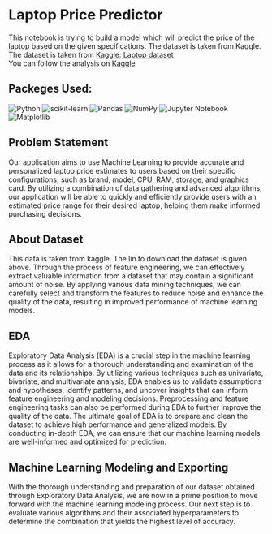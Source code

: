 # Laptop Price Predictor
This notebook is trying to build a model which will predict the price of the laptop based on the given specifications. The dataset is taken from Kaggle.  
The dataset is taken from <a href="https://www.kaggle.com/datasets/arijitbanerjee009/laptop">Kaggle: Laptop dataset</a>  
You can follow the analysis on <a href="https://www.kaggle.com/code/shrikrishnaparab/laptop-price-prediction">Kaggle</a>  

## Packeges Used:
 ![Python][python] ![scikit-learn][sklearn-image] ![Pandas][Pandas-image] ![NumPy](https://img.shields.io/badge/numpy-%23013243.svg?style=for-the-badge&logo=numpy&logoColor=white) ![Jupyter Notebook][ipython-image] ![Matplotlib](https://img.shields.io/badge/Matplotlib-%23ffffff.svg?style=for-the-badge&logo=Matplotlib&logoColor=black) 
 
[python]: https://img.shields.io/badge/python-3670A0?style=for-the-badge&logo=python&logoColor=ffdd54
[sklearn-image]:https://img.shields.io/badge/scikit--learn-%23F7931E.svg?style=for-the-badge&logo=scikit-learn&logoColor=white
[Pandas-image]: https://img.shields.io/badge/pandas-%23150458.svg?style=for-the-badge&logo=pandas&logoColor=white
[ipython-image]: https://img.shields.io/badge/jupyter-%23FA0F00.svg?style=for-the-badge&logo=jupyter&logoColor=white

## Problem Statement
Our application aims to use Machine Learning to provide accurate and personalized laptop price estimates to users based on their specific configurations, such as brand, model, CPU, RAM, storage, and graphics card. By utilizing a combination of data gathering and advanced algorithms, our application will be able to quickly and efficiently provide users with an estimated price range for their desired laptop, helping them make informed purchasing decisions.

## About Dataset
This data is taken from kaggle. The lin to download the dataset is given above. Through the process of feature engineering, we can effectively extract valuable information from a dataset that may contain a significant amount of noise. By applying various data mining techniques, we can carefully select and transform the features to reduce noise and enhance the quality of the data, resulting in improved performance of machine learning models.

## EDA
Exploratory Data Analysis (EDA) is a crucial step in the machine learning process as it allows for a thorough understanding and examination of the data and its relationships. By utilizing various techniques such as univariate, bivariate, and multivariate analysis, EDA enables us to validate assumptions and hypotheses, identify patterns, and uncover insights that can inform feature engineering and modeling decisions. Preprocessing and feature engineering tasks can also be performed during EDA to further improve the quality of the data. The ultimate goal of EDA is to prepare and clean the dataset to achieve high performance and generalized models. By conducting in-depth EDA, we can ensure that our machine learning models are well-informed and optimized for prediction.

## Machine Learning Modeling and Exporting
With the thorough understanding and preparation of our dataset obtained through Exploratory Data Analysis, we are now in a prime position to move forward with the machine learning modeling process. Our next step is to evaluate various algorithms and their associated hyperparameters to determine the combination that yields the highest level of accuracy.




